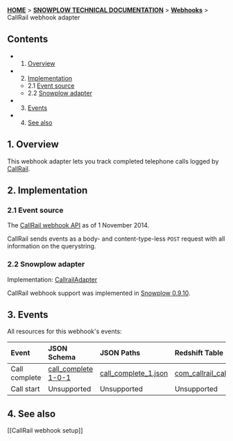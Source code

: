 [**HOME**](Home) > [**SNOWPLOW TECHNICAL DOCUMENTATION**](Snowplow-technical-documentation) > [**Webhooks**](Webhooks) > CallRail webhook adapter

## Contents

- 1. [Overview](#overview)
- 2. [Implementation](#implementation)
  - 2.1 [Event source](#source)
  - 2.2 [Snowplow adapter](#adapter)
- 3. [Events](#events)
- 4. [See also](#see-also)

<a name="overview" />

## 1. Overview

This webhook adapter lets you track completed telephone calls logged by [CallRail][callrail-website].

<a name="implementation" />

## 2. Implementation

<a name="source" />

### 2.1 Event source

The [CallRail webhook API][callrail-webhooks] as of 1 November 2014.

CallRail sends events as a body- and content-type-less `POST` request with all information on the querystring.

<a name="adapter" />

### 2.2 Snowplow adapter

Implementation: [CallrailAdapter][callrail-adapter]

CallRail webhook support was implemented in [Snowplow 0.9.10][snowplow-0.9.10].

<a name="events" />

## 3. Events

All resources for this webhook's events:

| **Event**      | **JSON Schema**                                  | **JSON Paths**                                    | **Redshift Table**                                     |
|:---------------|:-------------------------------------------------|:--------------------------------------------------|:-------------------------------------------------------|
| Call complete  | [call_complete 1-0-1][call-complete-json-schema] | [call_complete_1.json][call-complete-json-paths] | [com_callrail_call_complete_1.sql][call-complete-sql] |
| Call start     | Unsupported                                      | Unsupported                                       | Unsupported                                            |

<a name="see-also" />

## 4. See also

[[CallRail webhook setup]]

[callrail-website]: http://www.callrail.com/
[callrail-webhooks]: https://support.callrail.com/hc/en-us/articles/201211133-Webhooks

[callrail-adapter]: https://github.com/snowplow/snowplow/blob/master/3-enrich/scala-common-enrich/src/main/scala/com.snowplowanalytics.snowplow.enrich/common/adapters/registry/CallrailAdapter.scala
[snowplow-0.9.10]: https://github.com/snowplow/snowplow/releases/tag/0.9.10

[call-complete-json-schema]: https://github.com/snowplow/iglu-central/tree/master/schemas/com.callrail/call_complete/jsonschema/1-0-0
[call-complete-json-paths]: https://github.com/snowplow/snowplow/tree/master/4-storage/redshift-storage/jsonpaths/com.callrail/call_complete_1.json
[call-complete-sql]: https://github.com/snowplow/snowplow/tree/master/4-storage/redshift-storage/sql/com.callrail/call_complete_1.sql
